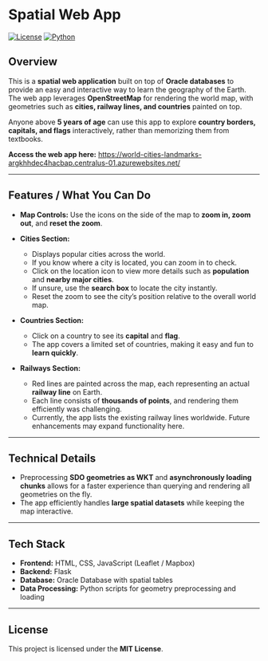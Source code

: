 # Spatial Web App

[![License](https://img.shields.io/badge/license-MIT-blue.svg)]()
[![Python](https://img.shields.io/badge/python-3.10-green.svg)]()

## Overview
This is a **spatial web application** built on top of **Oracle databases** to provide an easy and interactive way to learn the geography of the Earth. The web app leverages **OpenStreetMap** for rendering the world map, with geometries such as **cities, railway lines, and countries** painted on top.  

Anyone above **5 years of age** can use this app to explore **country borders, capitals, and flags** interactively, rather than memorizing them from textbooks.

**Access the web app here:** https://world-cities-landmarks-argkhhdec4hacbap.centralus-01.azurewebsites.net/

---

## Features / What You Can Do

- **Map Controls:** Use the icons on the side of the map to **zoom in, zoom out**, and **reset the zoom**.  

- **Cities Section:**  
  - Displays popular cities across the world.  
  - If you know where a city is located, you can zoom in to check.  
  - Click on the location icon to view more details such as **population** and **nearby major cities**.  
  - If unsure, use the **search box** to locate the city instantly.  
  - Reset the zoom to see the city’s position relative to the overall world map.  

- **Countries Section:**  
  - Click on a country to see its **capital** and **flag**.  
  - The app covers a limited set of countries, making it easy and fun to **learn quickly**.  

- **Railways Section:**  
  - Red lines are painted across the map, each representing an actual **railway line** on Earth.  
  - Each line consists of **thousands of points**, and rendering them efficiently was challenging.  
  - Currently, the app lists the existing railway lines worldwide. Future enhancements may expand functionality here.

---

## Technical Details

- Preprocessing **SDO geometries as WKT** and **asynchronously loading chunks** allows for a faster experience than querying and rendering all geometries on the fly.  
- The app efficiently handles **large spatial datasets** while keeping the map interactive.  

---

## Tech Stack

- **Frontend:** HTML, CSS, JavaScript (Leaflet / Mapbox)  
- **Backend:** Flask  
- **Database:** Oracle Database with spatial tables  
- **Data Processing:** Python scripts for geometry preprocessing and loading  

---

## License
This project is licensed under the **MIT License**.

